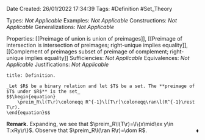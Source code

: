 <div class="topSpace"></div>

Date Created: 26/01/2022 17:34:39
Tags: #Definition #Set_Theory

Types: _Not Applicable_
Examples: _Not Applicable_ 
Constructions: _Not Applicable_
Generalizations: _Not Applicable_

Properties: [[Preimage of union is union of preimages]], [[Preimage of intersection is intersection of preimages; right-unique implies equality]], [[Complement of preimages subset of preimage of complement; right-unique implies equality]]
Sufficiencies: _Not Applicable_
Equivalences: _Not Applicable_
Justifications: _Not Applicable_

``` ad-Definition
title: Definition.

_Let $R$ be a binary relation and let $T$ be a set. The **preimage of $T$ under $R$** is the set_
$$\begin{equation}
    \preim_R\l(T\r)\coloneqq R^{-1}\l[T\r]\coloneqq\ran\l(R^{-1}\rest T\r).
\end{equation}$$

```

**Remark.** Expanding, we see that $\preim_R\l(T\r)=\l\{x\mid\ex y\in T:xRy\r\}$. Observe that $\preim_R\l(\ran R\r)=\dom R$.<span style="float:right;">$\blacklozenge$</span>
